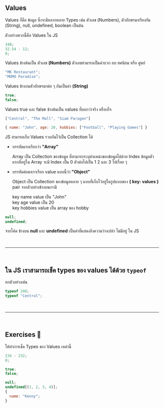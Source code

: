 ## Values

Values ก็คือ ข้อมูล ซึ่งจะมีหลากหลาย Types เช่น ตัวเลข (Numbers), ตัวอักษรมาเรียงกัน (String), null, undefined, boolean เป็นต้น

ตัวอย่างพวกนี้คือ Values ใน JS

```javascript
340;
32.54 - 12;
0;
```

Values ข้างต้นเป็น ตัวเลข **(Numbers)** ตัวเลขสามารถเป็นค่าบวก ลบ ทศนิยม หรือ ศูนย์

```javascript
"MK Restaurant";
"MOMO Paradise";

```

Values ข้างบนตัวอักษรมาต่อ ๆ กันเป็นคำ **(String)**

```javascript
true;
false;
```

Values true และ false ข้างต้นเป็น values ที่บอกว่าจริง หรือเท็จ

```javascript
["Central", "The Mall", "Siam Paragon"]

{ name: "John", age: 20, hobbies: ["Football", "Playing Games"] }
```

JS สามารถเก็บ Values รวบกันไว้เป็น Collection ได้

- บรรทัดแรกเรียกว่า **"Array"**

  Array เป็น Collection ของข้อมูล ที่สามารถระบุตำแหน่งของข้อมูลได้ด้วย Index ข้อมูลตัวแรกที่อยู่ใน Array จะมี Index เป็น 0 ตัวต่อไปเป็น 1 2 และ 3 ไปเรื่อย ๆ

- บรรทัดต่อมาเราเรียก value แบบนี้ว่า **"Object"**

  Object เป็น Collection ของข้อมูลหลาย ๆ แบบที่เก็บไว้อยู่ในรูปแบบของ **{ key: values }** pair จากตัวอย่างข้างบนเรามี

  key name value เป็น "John"<br>
  key age value เป็น 20<br>
  key hobbies value เป็น array ของ hobby

```javascript
null;
undefined;
```

จากโค้ด ข้างบน **null** และ **undefined** เป็นค่าที่แสดงถึงความว่างเปล่า ไม่มีอยู่ ใน JS

<br><hr><br>

## ใน JS เราสามารถเช็ค types ของ values ได้ด้วย `typeof`

ยกตัวอย่างเช่น

```javascript
typeof 240;
typeof "Central";
```

<br><hr><br>

## Exercises 🏅

ให้ทำการเช็ค Types ของ Values เหล่านี้

```javascript
234 - 232;
0;

true;
false;

null;
undefined[(1, 2, 3, 4)];
{
  name: "Kenny";
}
```
